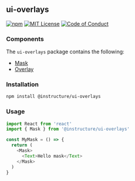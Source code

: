 ## ui-overlays

[![npm][npm]][npm-url]
[![MIT License][license-badge]][license]
[![Code of Conduct][coc-badge]][coc]

### Components

The `ui-overlays` package contains the following:

- [Mask](#Mask)
- [Overlay](#Overlay)

### Installation

```sh
npm install @instructure/ui-overlays
```

### Usage

```js
import React from 'react'
import { Mask } from '@instructure/ui-overlays'

const MyMask = () => {
  return (
    <Mask>
      <Text>Hello mask</Text>
    </Mask>
  )
}
```

[npm]: https://img.shields.io/npm/v/@instructure/ui-overlays.svg
[npm-url]: https://npmjs.com/package/@instructure/ui-overlays
[license-badge]: https://img.shields.io/npm/l/instructure-ui.svg?style=flat-square
[license]: https://github.com/instructure/instructure-ui/blob/master/LICENSE.md
[coc-badge]: https://img.shields.io/badge/code%20of-conduct-ff69b4.svg?style=flat-square
[coc]: https://github.com/instructure/instructure-ui/blob/master/CODE_OF_CONDUCT.md
